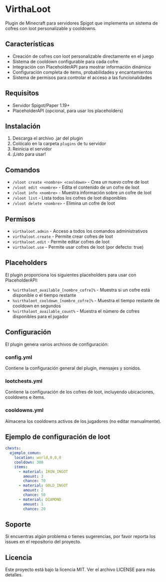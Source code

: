 # VirthaLoot

Plugin de Minecraft para servidores Spigot que implementa un sistema de cofres con loot personalizable y cooldowns.

## Características

- Creación de cofres con loot personalizable directamente en el juego
- Sistema de cooldown configurable para cada cofre
- Integración con PlaceholderAPI para mostrar información dinámica
- Configuración completa de items, probabilidades y encantamientos
- Sistema de permisos para controlar el acceso a las funcionalidades

## Requisitos

- Servidor Spigot/Paper 1.19+
- PlaceholderAPI (opcional, para usar los placeholders)

## Instalación

1. Descarga el archivo .jar del plugin
2. Colócalo en la carpeta `plugins` de tu servidor
3. Reinicia el servidor
4. ¡Listo para usar!

## Comandos

- `/vloot create <nombre> <cooldown>` - Crea un nuevo cofre de loot
- `/vloot edit <nombre>` - Edita el contenido de un cofre de loot
- `/vloot info <nombre>` - Muestra información sobre un cofre de loot
- `/vloot list` - Lista todos los cofres de loot disponibles
- `/vloot delete <nombre>` - Elimina un cofre de loot

## Permisos

- `virthaloot.admin` - Acceso a todos los comandos administrativos
- `virthaloot.create` - Permite crear cofres de loot
- `virthaloot.edit` - Permite editar cofres de loot
- `virthaloot.use` - Permite usar cofres de loot (por defecto: true)

## Placeholders

El plugin proporciona los siguientes placeholders para usar con PlaceholderAPI:

- `%virthaloot_available_[nombre_cofre]%` - Muestra si un cofre está disponible o el tiempo restante
- `%virthaloot_cooldown_[nombre_cofre]%` - Muestra el tiempo restante de cooldown en segundos
- `%virthaloot_available_count%` - Muestra el número de cofres disponibles para el jugador

## Configuración

El plugin genera varios archivos de configuración:

### config.yml
Contiene la configuración general del plugin, mensajes y sonidos.

### lootchests.yml
Contiene la configuración de los cofres de loot, incluyendo ubicaciones, cooldowns e items.

### cooldowns.yml
Almacena los cooldowns activos de los jugadores (no editar manualmente).

## Ejemplo de configuración de loot

```yaml
chests:
  ejemplo_comun:
    location: world,0,0,0
    cooldown: 300
    items:
      - material: IRON_INGOT
        amount: 3
        chance: 70
      - material: GOLD_INGOT
        amount: 2
        chance: 50
      - material: DIAMOND
        amount: 1
        chance: 20
```

## Soporte

Si encuentras algún problema o tienes sugerencias, por favor reporta los issues en el repositorio del proyecto.

## Licencia

Este proyecto está bajo la licencia MIT. Ver el archivo LICENSE para más detalles.